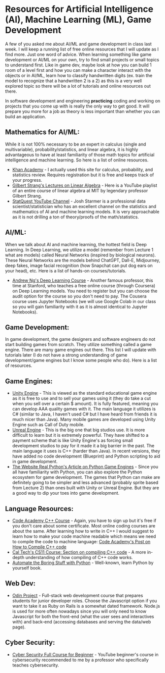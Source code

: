 # Resources for Artificial Intelligence (AI), Machine Learning (ML), Game Development

A few of you asked me about AI/ML and game development in class last week.  I will keep a running list of free online resources that I will update as I find more.  Just one word of advice.  When learning something like game development or AI/ML on your own, try to find small projects or small topics to understand first.  Like in game dev, maybe look at how you can build 1 room of a level first and how you can make a character interact with the objects or in AI/ML, learn how to classify handwritten digits (ex. train the model to recognize that a handwritten 2 is a 2) as this is a very well explored topic so there will be a lot of tutorials and online resources out there.

In software development and engineering **practicing** coding and working on projects that you come up with is really the only way to get good.  It will prepare you more for a job as theory is less important than whether you can build an application.

## Mathematics for AI/ML:

While it is not 100% necessary to be an expert in calculus (single and multivariable), probability/statistics, and linear algebra, it is highly advantageous to have at least familiarity of those math topics for artificial intelligence and machine learning.  So here is a list of online resources.

- [Khan Academy](https://www.khanacademy.org/) - I actually used this site for calculus, probability, and statistics review.  Requires registration but it is free and keeps track of your progress.
- [Gilbert Strang's Lectures on Linear Algebra](https://www.youtube.com/watch?v=ZK3O402wf1c&list=PL49CF3715CB9EF31D&index=1) - Here is a YouTube playlist of an entire course of linear algebra at MIT by legendary professor Gilbert Strang.
- [StatQuest YouTube Channel](https://www.youtube.com/@statquest) - Josh Starmer is a professional data scientist/statistician who has an excellent channel on the statistics and mathematics of AI and machine learning models.  It is very approachable as it is not drilling a ton of theory/proofs of the math/statistics.

## AI/ML:

When we talk about AI and machine learning, the hottest field is Deep Learning.  In Deep Learning, we utilize a model (remember from Lecture 1 what are models) called Neural Networks (inspired by biological neurons).  These Neural Networks are the models behind ChatGPT, Dall-E, Midjourney, deep fakes, image facial recognition (how Snapchat can put dog ears on your head), etc.  Here is a list of hands-on courses/tutorials.

- [Andrew Ng's Deep Learning Course](https://www.coursera.org/learn/neural-networks-deep-learning) - Another famous professor, this time at Stanford, who teaches a free online course (through Coursera) on Deep Learning models.  You need to register but you can choose the audit option for the course so you don't need to pay.  The Cousera course uses Jupyter Notebooks (we will use Google Colab in our class so you will gain familiarity with it as it is almost identical to Jupyter Notebooks).

## Game Development:

In game development, the game designers and software engineers do not start building games from scratch.  They utilize something called a game engine.  There are many game engines out there.  This list I will update with tutorials later (I do not have a strong understanding of game development/game engines but I know some people who do).  Here is a list of resources.

## Game Engines:

- [Unity Engine](https://unity.com/) - This is viewed as the standard educational game engine as it is free to use and to sell your games using it (they do take a cut when you sell over a certain $ amount).  It is fully featured, meaning you can develop AAA quality games with it.  The main language it utilizes is C# (similar to Java, I haven't used C# but I have heard from friends it is much nicer than Java).  Many mobile games are developed using Unity Engine such as Call of Duty mobile.
- [Unreal Engine](https://www.unrealengine.com/en-US) - This is the big one that big studios use.  It is more difficult to learn but it is extremely powerful.  They have shifted to a payment scheme that is like Unity Engine's as forcing small development studios to pay for it made it a big barrier in the past.  The main language it uses is C++ (harder than Java).  In recent versions, they have added no code development (Blueprint) and Python scripting to aid in game development.
- [The Website Real Python's Article on Python Game Engines](https://realpython.com/top-python-game-engines/) - Since you all have familiarity with Python, you can also explore the Python ecosystem for game development.  The games that Python can make are definitely going to be simpler and less advanced (probably sprite based from Lecture 2) than ones built with Unity or Unreal Engine.  But they are a good way to dip your toes into game development.

## Language Resources:

- [Code Academy C++ Course](https://www.codecademy.com/learn/learn-c-plus-plus) - Again, you have to sign up but it's free if you don't care about some certificate.  Most online coding courses are about the same.  After learning how to write in C++ I would suggest to learn how to make your code machine readable which means we need to compile the code to machine language: [Code Academy's Post on How to Compile C++ code](https://www.codecademy.com/article/cpp-compile-execute-locally)
- [Cal Tech's CS11 Course: Section on compiling C++ code](http://courses.cms.caltech.edu/cs11/material/cpp/mike/misc/compiling_c++.html) - A more in-depth understanding of how compiling of C++ code works.
- [Automate the Boring Stuff with Python](https://automatetheboringstuff.com/) - Well-known, learn Python by yourself book.

## Web Dev:
- [Odin Project](https://www.theodinproject.com/) - Full-stack web development course that prepares students for junior developer roles.  Choose the Javascript option if you want to take it as Ruby on Rails is a somewhat dated framework.  Node.js is used for more often nowadays since you will only need to know Javascript for both the front-end (what the user sees and interactives with) and back-end (accessing databases and serving the data/web page).

## Cyber Security:
- [Cyber Security Full Course for Beginner](https://www.youtube.com/watch?v=U_P23SqJaDc) - YouTube beginner's course in cybersecurity recommended to me by a professor who specifically teaches cybersecurity.

